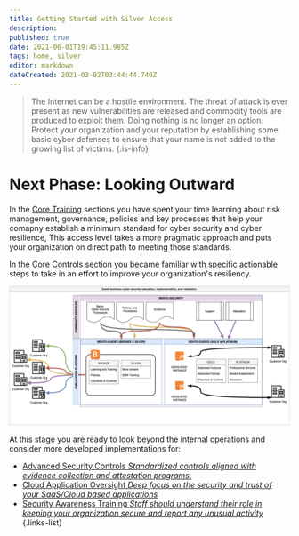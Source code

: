 ```yaml
---
title: Getting Started with Silver Access
description: 
published: true
date: 2021-06-01T19:45:11.985Z
tags: home, silver
editor: markdown
dateCreated: 2021-03-02T03:44:44.740Z
---
```



> The Internet can be a hostile environment. The threat of attack is ever present as new vulnerabilities are released and commodity tools are produced to exploit them. Doing nothing is no longer an option. Protect your organization and your reputation by establishing some basic cyber defenses to ensure that your name is not added to the growing list of victims.
{.is-info}




# Next Phase: Looking Outward
In the [Core Training](/bronze-training) sections you have spent your time learning about risk management, governance, policies and key processes that help your comapny establish a minimum standard for cyber security and cyber resilience,  This access level takes a more pragmatic approach and puts your organization on direct path to meeting those standards. 

In the [Core Controls](/bronze-controls) section you became familiar with specific actionable steps to take in an effort to improve your organization's resiliency. 

![bentosecurityprojectdiagram_v4.png](/public/bentosecurityprojectdiagram_v4.png)

At this stage you are ready to look beyond the internal operations and consider more developed implementations for:


- [Advanced Security Controls *Standardized controls aligned with evidence collection and attestation programs.*](/silver-controls)
- [Cloud Application Oversight *Deep focus on the security and trust of your SaaS/Cloud based applications*]()
- [Security Awareness Training *Staff should understand their role in keeping your organization secure and report any unusual activity*]()
{.links-list}

